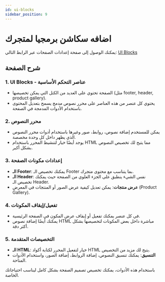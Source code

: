 ```yaml
---
id: ui-blocks
sidebar_position: 9
---
```


# اضافه سكاشن برمجيا لمتجرك

يمكنك الوصول إلى صفحة إعدادات الصفحات عبر الرابط التالي: [UI Blocks](https://app.easy-orders.net/#/ui-blocks)

## شرح الصفحة

### 1. **UI Blocks - عناصر التحكم الأساسية**

- الصفحة تحتوي على العديد من الكتل التي يمكن تخصيصها (مثل footer, header, product gallery).
- يحتوي كل عنصر من هذه العناصر على محرر نصوص مدمج يسمح بتعديل المحتوى باستخدام الأدوات المدمجة في الصفحة.

### 2. **محرر النصوص**

- يمكن للمستخدم إضافة نصوص، روابط، صور وغيرها باستخدام أدوات محرر النصوص الذي يظهر داخل كل وحدة مخصصة.
- يوجد أيضًا خيار لتنشيط المحرر باستخدام HTML مما يتيح لك تخصيص النصوص بشكل أكبر.

### 3. **إعدادات مكونات الصفحة**

- **الـ Footer**: يمكنك تخصيص الـ Footer بما يتناسب مع محتوى متجرك.
- **الـ Header**: نفس الشيء ينطبق على الجزء العلوي من الصفحة حيث يمكنك تخصيص الـ Header.
- **عرض منتجات**: يمكن تعديل كيفية عرض الصور أو المنتجات في المعرض (Product Gallery).

### 4. **تفعيل/إيقاف المكونات**

- في كل عنصر يمكنك تفعيل أو إيقاف عرض المكون في الصفحة الرئيسية.
- يمكنك أيضًا إضافة نصوص HTML مباشرة داخل بعض المكونات لتخصيصها بشكل أكثر دقة.

### 5. **التخصيصات المتقدمة**

- **الـ HTML**: خيار لتفعيل المحرر لكتابة أكواد HTML يتيح لك مزيد من التخصيص.
- **التنسيق**: يمكنك تنسيق النصوص، إضافة الروابط، إضافة الصور، واستخدام الأدوات المتاحة.

باستخدام هذه الأدوات، يمكنك تخصيص تصميم الصفحة بشكل كامل ليناسب احتياجاتك الخاصة.
